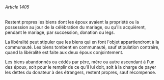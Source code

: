 ###### Article 1405

Restent propres les biens dont les époux avaient la propriété ou la possession au jour de la célébration du mariage, ou qu'ils acquièrent, pendant le mariage, par succession, donation ou legs.

La libéralité peut stipuler que les biens qui en font l'objet appartiendront à la communauté. Les biens tombent en communauté, sauf stipulation contraire, quand la libéralité est faite aux deux époux conjointement.

Les biens abandonnés ou cédés par père, mère ou autre ascendant à l'un des époux, soit pour le remplir de ce qu'il lui doit, soit à la charge de payer les dettes du donateur à des étrangers, restent propres, sauf récompense.

